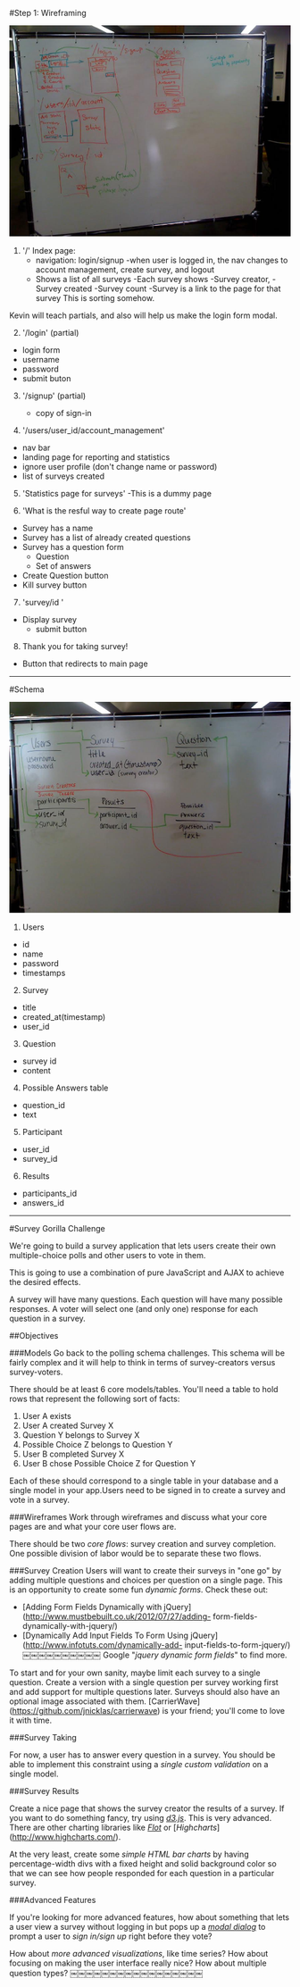 #Step 1: Wireframing

![](Documentation/wireframe.jpg)

1. '/' Index page: 
   - navigation: login/signup 
      -when user is logged in, the nav changes to account management, create survey, and logout
   - Shows a list of all surveys
     -Each survey shows 
        -Survey creator, 
        -Survey created
        -Survey count
        -Survey is a link to the page for that survey
   This is sorting somehow.

Kevin will teach partials, and also will help us make the
login form modal.

2. '/login' (partial)
  - login form
   - username 
   - password
   - submit buton

3. '/signup' (partial)
   - copy of sign-in

4. '/users/user_id/account_management'
  - nav bar
  - landing page for reporting and statistics
  - ignore user profile (don't change name or password)
  - list of surveys created

5. 'Statistics page for surveys'
  -This is a dummy page

6. 'What is the resful way to create page route'
  - Survey has a name
  - Survey has a list of already created questions
  - Survey has a question form
    - Question
    - Set of answers
  - Create Question button
  - Kill survey button

7. 'survey/id '
  - Display survey
    - submit button

8. Thank you for taking survey!
  - Button that redirects to main page 

----------------------------------------------------------

#Schema

![](Documentation/schema.jpg)

1. Users
  - id
  - name
  - password
  - timestamps

2. Survey
  - title
  - created_at(timestamp)
  - user_id

3. Question
  - survey id
  - content

4. Possible Answers table
 - question_id
 - text

5. Participant 
 - user_id
 - survey_id

6. Results
 - participants_id
 - answers_id


--------------------------------------------------------
#Survey Gorilla Challenge

We're going to build a survey application that lets users create their own multiple-choice polls and other users to vote in them.

This is going to use a combination of pure JavaScript and AJAX to achieve the desired effects.

A survey will have many questions. Each question will have many possible responses. A voter will select one (and only one) response for each question in a survey.

##Objectives 

###Models
Go back to the polling schema challenges. This schema will be fairly complex and it will help to think in terms of survey-creators versus survey-voters.

There should be at least 6 core models/tables. You'll need a table to hold rows that represent the following sort of facts:

1. User A exists
2. User A created Survey X
3. Question Y belongs to Survey X
4. Possible Choice Z belongs to Question Y
5. User B completed Survey X
6. User B chose Possible Choice Z for Question Y

Each of these should correspond to a single table in your database and a single model in your app.Users need to be signed in to create a survey and vote in a survey.

###Wireframes
Work through wireframes and discuss what your core pages are and what your core user flows are. 

There should be two _core flows_: survey creation and survey completion.
One possible division of labor would be to separate these two flows.

###Survey Creation
Users will want to create their surveys in "one go" by adding multiple questions and choices per question on a single page. This is an opportunity to create some fun _dynamic forms_. Check these out:

- [Adding Form Fields Dynamically with jQuery](http://www.mustbebuilt.co.uk/2012/07/27/adding- form-fields-dynamically-with-jquery/)
- [Dynamically Add Input Fields To Form Using jQuery](http://www.infotuts.com/dynamically-add- input-fields-to-form-jquery/)
￼￼￼￼￼￼￼￼￼￼
Google "_jquery dynamic form fields_" to find more.

To start and for your own sanity, maybe limit each survey to a single question. Create a version with a single question per survey working first and add support for multiple questions later.
Surveys should also have an optional image associated with them. [CarrierWave] (https://github.com/jnicklas/carrierwave) is your friend; you'll come to love it with time.

###Survey Taking

For now, a user has to answer every question in a survey. You should be able to implement this constraint using a _single custom validation_ on a single model.

###Survey Results

Create a nice page that shows the survey creator the results of a survey. If you want to do something fancy, try using [_d3.js_](http://d3js.org/). This is very advanced.
There are other charting libraries like [_Flot_](http://www.flotcharts.org/) or [_Highcharts_] (http://www.highcharts.com/).

At the very least, create some _simple HTML bar charts_ by having percentage-width divs with a fixed height and solid background color so that we can see how people responded for each question in a particular survey.

###Advanced Features

If you're looking for more advanced features, how about something that lets a user view a survey without logging in but pops up a [_modal dialog_](http://www.ericmmartin.com/projects/simplemodal/) to prompt a user to _sign in/sign up_ right before they vote?

How about _more advanced visualizations_, like time series? How about focusing on making the user interface really nice? How about multiple question types?
￼￼￼￼￼￼￼￼￼￼￼￼￼￼￼￼￼